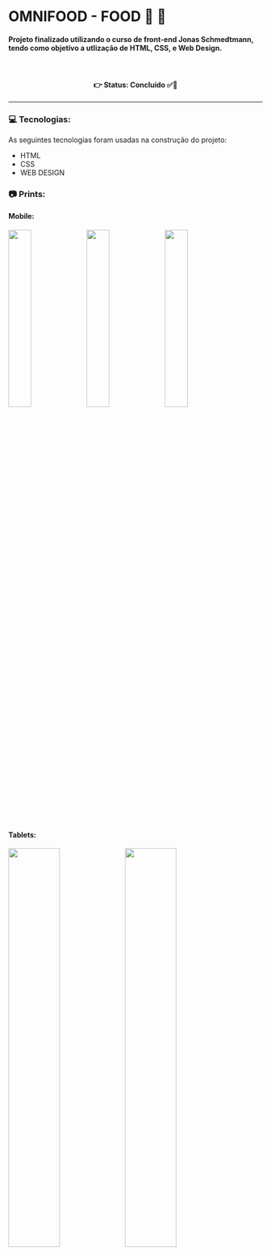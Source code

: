 # OMNIFOOD - FOOD 🍔 🍕
#### Projeto finalizado utilizando o curso de front-end Jonas Schmedtmann, tendo como objetivo a utlização de HTML, CSS, e Web Design.
<br />

<h4 align='center'>
👉 Status: Concluído ✅👏
</h4>
<hr />

### 💻 Tecnologias:
As seguintes tecnologias foram usadas na construção do projeto:
- HTML
- CSS
- WEB DESIGN

### 📷 Prints:

#### Mobile:
<img src="https://i.ibb.co/rcBCspW/T-1.png" width="30%"></img> <img src="https://i.ibb.co/zV0wd23/T-2.png" width="30%"></img> <img src="https://i.ibb.co/Jc84VnW/T-3.png" width="30%"></img> 



#### Tablets:
<img src="https://i.ibb.co/LtsFf88/T-4.png" width="45%"></img> <img src="https://i.ibb.co/GWc2nwY/T-5.png" width="45%"></img>


